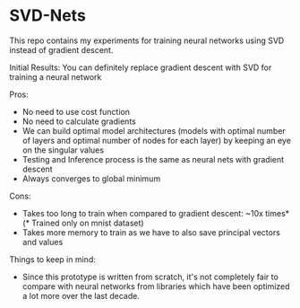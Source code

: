 # SVD-Nets
This repo contains my experiments for training neural networks using SVD instead of gradient descent.

Initial Results:
You can definitely replace gradient descent with SVD for training a neural network

Pros:
- No need to use cost function
- No need to calculate gradients
- We can build optimal model architectures (models with optimal number of layers and optimal number of nodes for each layer) by keeping an eye on the singular values
- Testing and Inference process is the same as neural nets with gradient descent
- Always converges to global minimum

Cons:
- Takes too long to train when compared to gradient descent: ~10x times* (* Trained only on mnist dataset)
- Takes more memory to train as we have to also save principal vectors and values

Things to keep in mind:
- Since this prototype is written from scratch, it's not completely fair to compare with neural networks from libraries which have been optimized a lot more over the last decade.
